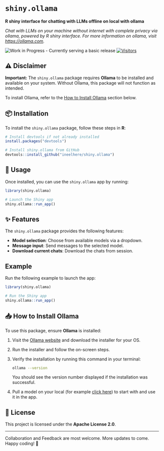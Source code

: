# `shiny.ollama`
**R shiny interface for chatting with LLMs offline on local with ollama**


*Chat with LLMs on your machine without internet with complete privacy via ollama, powered by R shiny interface. For more information on ollama, visit <https://ollama.com>.*

![Work in Progress - Currently serving a basic release](https://img.shields.io/badge/Work%20in%20Progress-Currently%20serving%20a%20basic%20release-blue) [![Visitors](https://hits.sh/github.com/ineelhere/shiny.ollama.svg?label=Visitors&style=flat-square)](https://hits.sh/github.com/ineelhere/shiny.ollama/)


## ⚠️ Disclaimer  

**Important:** The `shiny.ollama` package requires **Ollama** to be installed and available on your system. Without Ollama, this package will not function as intended.  

To install Ollama, refer to the [How to Install Ollama](#-how-to-install-ollama) section below.  



## 📦 Installation  

To install the `shiny.ollama` package, follow these steps in **R**:  

```R
# Install devtools if not already installed
install.packages("devtools")

# Install shiny.ollama from GitHub
devtools::install_github("ineelhere/shiny.ollama")
```



## 🚀 Usage  

Once installed, you can use the `shiny.ollama` app by running:

```R
library(shiny.ollama)

# Launch the Shiny app
shiny.ollama::run_app()
```



## ✨ Features  

The `shiny.ollama` package provides the following features:  

- **Model selection**: Choose from available models via a dropdown.  
- **Message input**: Send messages to the selected model.  
- **Download current chats**: Download the chats from session. 



## Example  

Run the following example to launch the app:  

```R
library(shiny.ollama)

# Run the Shiny app
shiny.ollama::run_app()
```



## 📥 How to Install Ollama  

To use this package, ensure **Ollama** is installed:  

1. Visit the [Ollama website](https://ollama.com) and download the installer for your OS.  
2. Run the installer and follow the on-screen steps.  
3. Verify the installation by running this command in your terminal:  

   ```sh
   ollama --version
   ```  

   You should see the version number displayed if the installation was successful.  
4. Pull a model on your local (for example [click here](https://ollama.com/library/llama3.3)) to start with and use it in the app.



## 📄 License  

This project is licensed under the **Apache License 2.0**.

___
Collaboration and Feedback are most welcome. More updates to come. Happy coding! 🎉